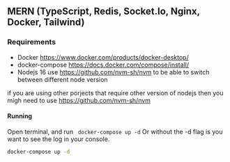 ## MERN (TypeScript, Redis, Socket.Io, Nginx, Docker, Tailwind)

### Requirements

- Docker https://www.docker.com/products/docker-desktop/
- docker-compose https://docs.docker.com/compose/install/
- Nodejs 16 use https://github.com/nvm-sh/nvm to be able to switch between different node version

if you are using other porjects that require other version of nodejs then you migh need to use https://github.com/nvm-sh/nvm

#### Running

Open terminal, and run
` docker-compose up -d` Or without the -d flag is you want to see the log in your console.

```sh
docker-compose up -d
```